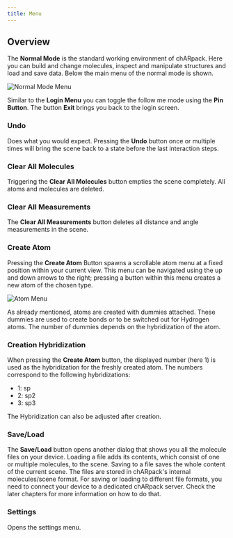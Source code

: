 ```yaml
---
title: Menu
---
```


## Overview
The **Normal Mode** is the standard working environment of chARpack.
Here you can build and change molecules, inspect and manipulate structures and load and save data.
Below the main menu of the normal mode is shown.

<img src="/images/manual/normal_mode_menu.png" alt="Normal Mode Menu" class="mx-auto max-w-md" />

Similar to the **Login Menu** you can toggle the follow me mode using the **Pin Button**.
The button **Exit** brings you back to the login screen.

### Undo
Does what you would expect.
Pressing the **Undo** button once or multiple times will bring the scene back to a state before the last interaction steps.

### Clear All Molecules
Triggering the **Clear All Molecules** button empties the scene completely.
All atoms and molecules are deleted.

### Clear All Measurements
The **Clear All Measurements** button deletes all distance and angle measurements in the scene.

### Create Atom
Pressing the **Create Atom** Button spawns a scrollable atom menu at a fixed position within your current view.
This menu can be navigated using the up and down arrows to the right; pressing a button within this menu creates a new atom of the chosen type.

<img src="/images/manual/atom_menu.png" alt="Atom Menu" class="mx-auto max-w-md" />

As already mentioned, atoms are created with dummies attached.
These dummies are used to create bonds or to be switched out for Hydrogen atoms.
The number of dummies depends on the hybridization of the atom.

### Creation Hybridization
When pressing the **Create Atom** button, the displayed number (here 1) is used as the hybridization for the freshly created atom.
The numbers correspond to the following hybridizations:

 * 1: sp
 * 2: sp2
 * 3: sp3

The Hybridization can also be adjusted after creation.

### Save/Load
The **Save/Load** button opens another dialog that shows you all the molecule files on your device.
Loading a file adds its contents, which consist of one or multiple molecules, to the scene.
Saving to a file saves the whole content of the current scene.
The files are stored in chARpack's internal molecules/scene format.
For saving or loading to different file formats, you need to connect your device to a dedicated chARpack server.
Check the later chapters for more information on how to do that.

### Settings
Opens the settings menu.